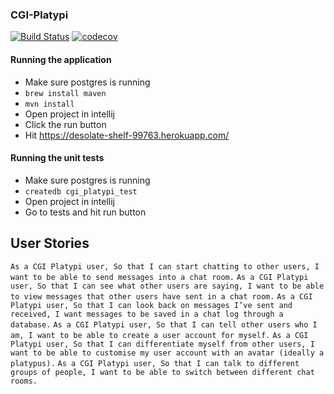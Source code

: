 ### CGI-Platypi

[![Build Status](https://travis-ci.org/luke-jones-1/Club_Platypus_Final_Project.svg?branch=master)](https://travis-ci.org/luke-jones-1/Club_Platypus_Final_Project)
[![codecov](https://codecov.io/gh/luke-jones-1/Club_Platypus_Final_Project/branch/master/graph/badge.svg)](https://codecov.io/gh/luke-jones-1/Club_Platypus_Final_Project)

#### Running the application

 - Make sure postgres is running
 - `brew install maven`
 - `mvn install`
 - Open project in intellij 
 - Click the run button
 - Hit https://desolate-shelf-99763.herokuapp.com/
 
 #### Running the unit tests
  - Make sure postgres is running
  - `createdb cgi_platypi_test`
  - Open project in intellij 
  - Go to tests and hit run button

## User Stories
  `As a CGI Platypi user, So that I can start chatting to other users, I want to be able to send messages into a chat room.`
  `As a CGI Platypi user, So that I can see what other users are saying, I want to be able to view messages that other users have sent in a chat room.`
  `As a CGI Platypi user, So that I can look back on messages I’ve sent and received, I want messages to be saved in a chat log through a database.`
  `As a CGI Platypi user, So that I can tell other users who I am, I want to be able to create a user account for myself.`
  `As a CGI Platypi user, So that I can differentiate myself from other users, I want to be able to customise my user account with an avatar (ideally a platypus).`
  `As a CGI Platypi user, So that I can talk to different groups of people, I want to be able to switch between different chat rooms.`